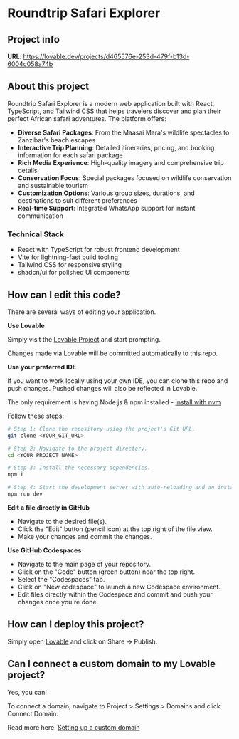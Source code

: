 # Roundtrip Safari Explorer

## Project info

**URL**: https://lovable.dev/projects/d465576e-253d-479f-b13d-6004c058a74b

## About this project

Roundtrip Safari Explorer is a modern web application built with React, TypeScript, and Tailwind CSS that helps travelers discover and plan their perfect African safari adventures. The platform offers:

- **Diverse Safari Packages**: From the Maasai Mara's wildlife spectacles to Zanzibar's beach escapes
- **Interactive Trip Planning**: Detailed itineraries, pricing, and booking information for each safari package
- **Rich Media Experience**: High-quality imagery and comprehensive trip details
- **Conservation Focus**: Special packages focused on wildlife conservation and sustainable tourism
- **Customization Options**: Various group sizes, durations, and destinations to suit different preferences
- **Real-time Support**: Integrated WhatsApp support for instant communication

### Technical Stack

- React with TypeScript for robust frontend development
- Vite for lightning-fast build tooling
- Tailwind CSS for responsive styling
- shadcn/ui for polished UI components

## How can I edit this code?

There are several ways of editing your application.

**Use Lovable**

Simply visit the [Lovable Project](https://lovable.dev/projects/d465576e-253d-479f-b13d-6004c058a74b) and start prompting.

Changes made via Lovable will be committed automatically to this repo.

**Use your preferred IDE**

If you want to work locally using your own IDE, you can clone this repo and push changes. Pushed changes will also be reflected in Lovable.

The only requirement is having Node.js & npm installed - [install with nvm](https://github.com/nvm-sh/nvm#installing-and-updating)

Follow these steps:

```sh
# Step 1: Clone the repository using the project's Git URL.
git clone <YOUR_GIT_URL>

# Step 2: Navigate to the project directory.
cd <YOUR_PROJECT_NAME>

# Step 3: Install the necessary dependencies.
npm i

# Step 4: Start the development server with auto-reloading and an instant preview.
npm run dev
```

**Edit a file directly in GitHub**

- Navigate to the desired file(s).
- Click the "Edit" button (pencil icon) at the top right of the file view.
- Make your changes and commit the changes.

**Use GitHub Codespaces**

- Navigate to the main page of your repository.
- Click on the "Code" button (green button) near the top right.
- Select the "Codespaces" tab.
- Click on "New codespace" to launch a new Codespace environment.
- Edit files directly within the Codespace and commit and push your changes once you're done.

## How can I deploy this project?

Simply open [Lovable](https://lovable.dev/projects/d465576e-253d-479f-b13d-6004c058a74b) and click on Share -> Publish.

## Can I connect a custom domain to my Lovable project?

Yes, you can!

To connect a domain, navigate to Project > Settings > Domains and click Connect Domain.

Read more here: [Setting up a custom domain](https://docs.lovable.dev/tips-tricks/custom-domain#step-by-step-guide)
